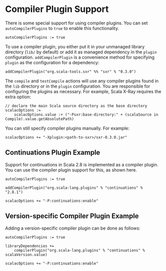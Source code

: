 Compiler Plugin Support
=======================

There is some special support for using compiler plugins. You can set
`autoCompilerPlugins` to `true` to enable this functionality.

    autoCompilerPlugins := true

To use a compiler plugin, you either put it in your unmanaged library
directory (`lib/` by default) or add it as managed dependency in the
`plugin` configuration. `addCompilerPlugin` is a convenience method for
specifying `plugin` as the configuration for a dependency:

    addCompilerPlugin("org.scala-tools.sxr" %% "sxr" % "0.3.0")

The `compile` and `testCompile` actions will use any compiler plugins
found in the `lib` directory or in the `plugin` configuration. You are
responsible for configuring the plugins as necessary. For example, Scala
X-Ray requires the extra option:

    // declare the main Scala source directory as the base directory
    scalacOptions :=
        scalacOptions.value :+ ("-Psxr:base-directory:" + (scalaSource in Compile).value.getAbsolutePath)

You can still specify compiler plugins manually. For example:

    scalacOptions += "-Xplugin:<path-to-sxr>/sxr-0.3.0.jar"

Continuations Plugin Example
----------------------------

Support for continuations in Scala 2.8 is implemented as a compiler
plugin. You can use the compiler plugin support for this, as shown here.

    autoCompilerPlugins := true

    addCompilerPlugin("org.scala-lang.plugins" % "continuations" % "2.8.1")

    scalacOptions += "-P:continuations:enable"

Version-specific Compiler Plugin Example
----------------------------------------

Adding a version-specific compiler plugin can be done as follows:

    autoCompilerPlugins := true

    libraryDependencies +=
        compilerPlugin("org.scala-lang.plugins" % "continuations" % scalaVersion.value)

    scalacOptions += "-P:continuations:enable"
